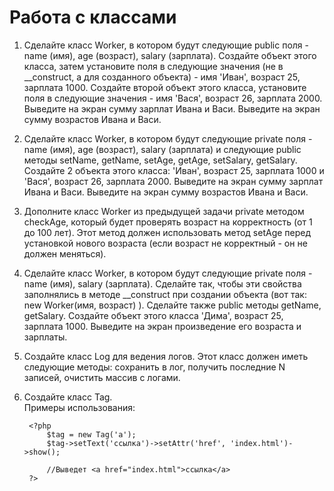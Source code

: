 # Работа с классами

1) Сделайте класс Worker, в котором будут следующие public поля - name (имя), age (возраст), salary (зарплата).
  Создайте объект этого класса, затем установите поля в следующие значения (не в __construct, а для созданного объекта) - имя 'Иван', возраст 25, зарплата 1000. Создайте второй объект этого класса, установите поля в следующие значения - имя 'Вася', возраст 26, зарплата 2000.
  Выведите на экран сумму зарплат Ивана и Васи. Выведите на экран сумму возрастов Ивана и Васи.

1) Сделайте класс Worker, в котором будут следующие private поля - name (имя), age (возраст), salary (зарплата) и следующие public методы setName, getName, setAge, getAge, setSalary, getSalary.
   Создайте 2 объекта этого класса: 'Иван', возраст 25, зарплата 1000 и 'Вася', возраст 26, зарплата 2000.
   Выведите на экран сумму зарплат Ивана и Васи. Выведите на экран сумму возрастов Ивана и Васи.

1) Дополните класс Worker из предыдущей задачи private методом checkAge, который будет проверять возраст на корректность (от 1 до 100 лет). Этот метод должен использовать метод setAge перед установкой нового возраста (если возраст не корректный - он не должен меняться).

1) Сделайте класс Worker, в котором будут следующие private поля - name (имя), salary (зарплата). Сделайте так, чтобы эти свойства заполнялись в методе __construct при создании объекта (вот так: new Worker(имя, возраст) ). Сделайте также public методы getName, getSalary.
   Создайте объект этого класса 'Дима', возраст 25, зарплата 1000. Выведите на экран произведение его возраста и зарплаты.

1) Создайте класс Log для ведения логов. Этот класс должен иметь следующие методы: сохранить в лог, получить последние N записей, очистить массив с логами.

1) Создайте класс Tag.  
   Примеры использования:
   ```
    <?php
        $tag = new Tag('a');
        $tag->setText('ссылка')->setAttr('href', 'index.html')->show();
    
        //Выведет <a href="index.html">ссылка</a>
    ?>
   ```